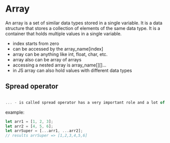 # Array

An array is a set of similar data types stored in a single variable. It is a data structure that stores a collection of elements of the same data type. It is a container that holds multiple values in a single variable.

- index starts from zero
- can be accessed by the array_name[index]
- array can be anything like int, float, char, etc.
- array also can be array of arrays
- accessing a nested array is array_name[][]...
- in JS array can also hold values with different data types

## Spread operator

```js

... - is called spread operator has a very important role and a lot of use

```

example:

```js
let arr1 = [1, 2, 3];
let arr2 = [4, 5, 6];
let arrSuper = [...arr1, ...arr2];
// results arrSuper => [1,2,3,4,5,6]
```
